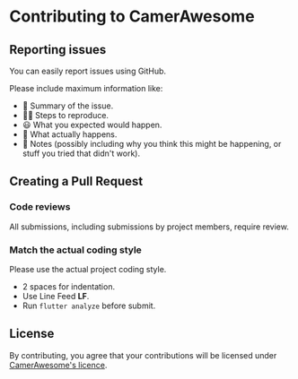 # Contributing to CamerAwesome

## Reporting issues
You can easily report issues using GitHub.

Please include maximum information like:
- 🎯 Summary of the issue.
- 🚶‍♂️ Steps to reproduce.
- 😃 What you expected would happen.
- 🤔 What actually happens.
- 📝 Notes (possibly including why you think this might be happening, or stuff you tried that didn't work).

## Creating a Pull Request

### Code reviews
All submissions, including submissions by project members, require review.

### Match the actual coding style
Please use the actual project coding style.

- 2 spaces for indentation.
- Use Line Feed **LF**.
- Run ```flutter analyze``` before submit.

## License
By contributing, you agree that your contributions will be licensed under [CamerAwesome's licence](https://github.com/Apparence-io/camera_awesome/blob/master/LICENSE).